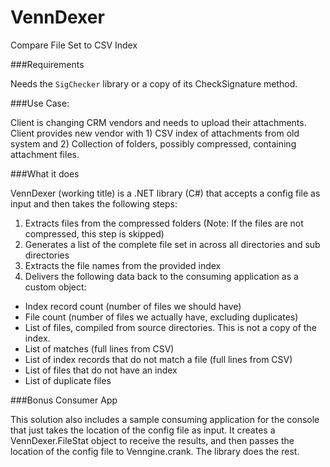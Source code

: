 VennDexer
=========

Compare File Set to CSV Index

###Requirements

Needs the `SigChecker` library or a copy of its CheckSignature method.

###Use Case:

Client is changing CRM vendors and needs to upload their attachments. Client provides new vendor with 1) CSV index of attachments from old system and 2) Collection of folders, possibly compressed, containing attachment files.

###What it does

VennDexer (working title) is a .NET library (C#) that accepts a config file as input and then takes the following steps:

1. Extracts files from the compressed folders (Note: If the files are not compressed, this step is skipped)
2. Generates a list of the complete file set in across all directories and sub directories
3. Extracts the file names from the provided index
4. Delivers the following data back to the consuming application as a custom object:
  - Index record count (number of files we should have)
  - File count (number of files we actually have, excluding duplicates)
  - List of files, compiled from source directories. This is not a copy of the index.
  - List of matches (full lines from CSV)
  - List of index records that do not match a file (full lines from CSV)
  - List of files that do not have an index
  - List of duplicate files

###Bonus Consumer App
        
This solution also includes a sample consuming application for the console that just takes the location of the config file as input. It creates a VennDexer.FileStat object to receive the results, and then passes the location of the config file to Venngine.crank. The library does the rest.
